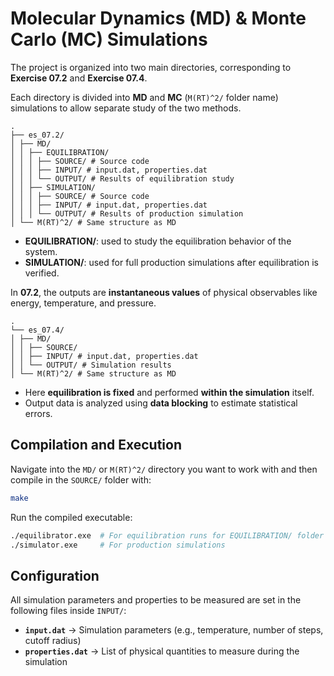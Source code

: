 # Molecular Dynamics (MD) & Monte Carlo (MC) Simulations


The project is organized into two main directories, corresponding to **Exercise 07.2** and **Exercise 07.4**.

Each directory is divided into **MD** and **MC** (`M(RT)^2/` folder name) simulations to allow separate study of the two methods.

```
.
├── es_07.2/
│ ├── MD/
│ │ ├── EQUILIBRATION/
│ │ │ ├── SOURCE/ # Source code
│ │ │ ├── INPUT/ # input.dat, properties.dat
│ │ │ └── OUTPUT/ # Results of equilibration study
│ │ ├── SIMULATION/
│ │ │ ├── SOURCE/ # Source code
│ │ │ ├── INPUT/ # input.dat, properties.dat
│ │ │ └── OUTPUT/ # Results of production simulation
│ └── M(RT)^2/ # Same structure as MD
```

- **EQUILIBRATION/**: used to study the equilibration behavior of the system.
- **SIMULATION/**: used for full production simulations after equilibration is verified.

In **07.2**, the outputs are **instantaneous values** of physical observables like energy, temperature, and pressure.

```
.
└── es_07.4/
│ ├── MD/
│ │ ├── SOURCE/
│ │ ├── INPUT/ # input.dat, properties.dat
│ │ └── OUTPUT/ # Simulation results
│ └── M(RT)^2/ # Same structure as MD
```

- Here **equilibration is fixed** and performed **within the simulation** itself.
- Output data is analyzed using **data blocking** to estimate statistical errors.




## Compilation and Execution

Navigate into the `MD/` or `M(RT)^2/` directory you want to work with and then compile in the `SOURCE/` folder with:

```bash
make
```

Run the compiled executable:

```bash
./equilibrator.exe  # For equilibration runs for EQUILIBRATION/ folder
./simulator.exe     # For production simulations
```


## Configuration

All simulation parameters and properties to be measured are set in the following files inside `INPUT/`:

* **`input.dat`** → Simulation parameters (e.g., temperature, number of steps, cutoff radius)
* **`properties.dat`** → List of physical quantities to measure during the simulation


